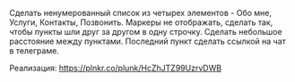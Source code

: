 Сделать ненумерованный список из четырех элементов - Обо мне, Услуги, Контакты, Позвонить.
Маркеры не отображать, сделать так, чтобы пункты шли друг за другом в одну строчку.
Сделать небольшое расстояние между пунктами.
Последний пункт сделать ссылкой на чат в телеграме.

Реализация:
https://plnkr.co/plunk/HcZhJTZ99UzrvDWB
